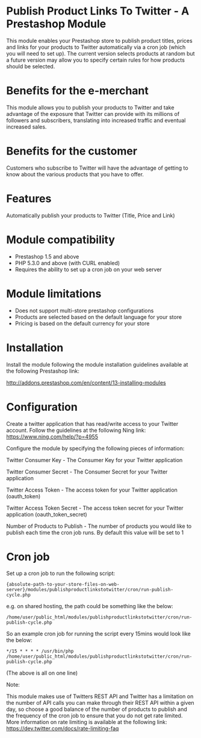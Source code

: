 Publish Product Links To Twitter - A Prestashop Module
=======================================

This module enables your Prestashop store to publish product titles, prices and links for your products to Twitter automatically via a cron job (which you will need to set up). The current version selects products at random but a future version may allow you to specify certain rules for how products should be selected. 

Benefits for the e-merchant
=======================================
This module allows you to publish your products to Twitter and take advantage of the exposure that Twitter can provide with its millions of followers and subscribers, translating into increased traffic and eventual increased sales. 

Benefits for the customer
=======================================
Customers who subscribe to Twitter will have the advantage of getting to know about the various products that you have to offer. 

Features
=======================================
Automatically publish your products to Twitter (Title, Price and Link) 

Module compatibility
====================================
* Prestashop 1.5 and above
* PHP 5.3.0 and above (with CURL enabled)
* Requires the ability to set up a cron job on your web server

Module limitations
====================================
* Does not support multi-store prestashop configurations
* Products are selected based on the default language for your store
* Pricing is based on the default currency for your store

Installation
====================================

Install the module following the module installation guidelines available at the following Prestashop link:

http://addons.prestashop.com/en/content/13-installing-modules

Configuration
====================================
Create a twitter application that has read/write access to your Twitter account. Follow the guidelines at the following Ning link:
https://www.ning.com/help/?p=4955

Configure the module by specifying the following pieces of information:

Twitter Consumer Key - The Consumer Key for your Twitter application

Twitter Consumer Secret - The Consumer Secret for your Twitter application

Twitter Access Token - The access token for your Twitter application (oauth_token)

Twitter Access Token Secret - The access token secret for your Twitter application (oauth_token_secret)

Number of Products to Publish - The number of products you would like to publish each time the cron job runs. By default this value will be set to 1

Cron job
====================================
Set up a cron job to run the following script:

```
{absolute-path-to-your-store-files-on-web-server}/modules/publishproductlinkstotwitter/cron/run-publish-cycle.php
```

e.g. on shared hosting, the path could be something like the below:

```
/home/user/public_html/modules/publishproductlinkstotwitter/cron/run-publish-cycle.php
```

So an example cron job for running the script every 15mins would look like the below:

```
*/15 * * * * /usr/bin/php /home/user/public_html/modules/publishproductlinkstotwitter/cron/run-publish-cycle.php
```

(The above is all on one line)

Note:

This module makes use of Twitters REST API and Twitter has a limitation on the number of API calls you can make through their REST API within a given day, so choose a good balance of the number of products to publish and the frequency of the cron job to ensure that you do not get rate limited. More information on rate limiting is available at the following link:
https://dev.twitter.com/docs/rate-limiting-faq
